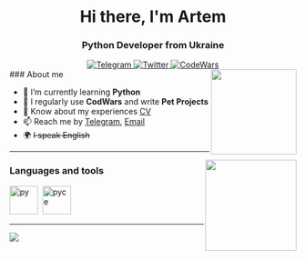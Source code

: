 <div id="header" align="center">

<h1>Hi there, I'm Artem</h1>
<h3>Python Developer from Ukraine</h3>
</div>
<div id="socials" align="center">
<a href="https://t.me/rozghrom">
    <img src="https://img.shields.io/badge/Telegram-black?style=for-the-badge&logo=Telegram&logoColor=white" alt="Telegram"/>
</a>
<a href="https://x.com/rozghrom">
    <img src="https://img.shields.io/badge/Twitter-black?style=for-the-badge&logo=Twitter&logoColor=white" alt="Twitter"/>
</a>
<a href="https://www.codewars.com/users/rozghrom">
    <img src="https://img.shields.io/badge/CodeWars-black?style=for-the-badge&logo=codewars&logoColor=white" alt="CodeWars"/>
</a>
</div>

<img align="right" src="https://media.tenor.com/4WvV9GY4yTEAAAAi/azur-lane-game.gif" width="150">
### About me 

- 🧠 I’m currently learning **Python** 
- 📝 I regularly use **CodWars** and write **Pet Projects** 
- 📄 Know about my experiences [CV](cv-link)  
- 📫 Reach me by [Telegram](https://t.me/rozghrom), [Email](raz15753@gmail.com)
- 🌍 ~~I speak English~~

---

<img align="right" src="https://media.tenor.com/JMoGF6FMFVgAAAAi/uni-corn-asasas-azurlane.gif" width="160">

### Languages and tools

<img src="https://cdn.jsdelivr.net/gh/devicons/devicon@latest/icons/python/python-original.svg" title="py" width="50" height="50"/>&nbsp;
<img src="https://cdn.jsdelivr.net/gh/devicons/devicon@latest/icons/pycharm/pycharm-original.svg" title="pyce" width="50" height="50"/>&nbsp;

---

![](http://github-profile-summary-cards.vercel.app/api/cards/profile-details?username=rozghrom&theme=aura)


<!--
**rozghrom/rozghrom** is a ✨ _special_ ✨ repository because its `README.md` (this file) appears on your GitHub profile.

Here are some ideas to get you started:

- 🔭 I’m currently working on ...
- 🌱 I’m currently learning ...
- 👯 I’m looking to collaborate on ...
- 🤔 I’m looking for help with ...
- 💬 Ask me about ...
- 📫 How to reach me: ...
- 😄 Pronouns: ...
- ⚡ Fun fact: ...
-->
